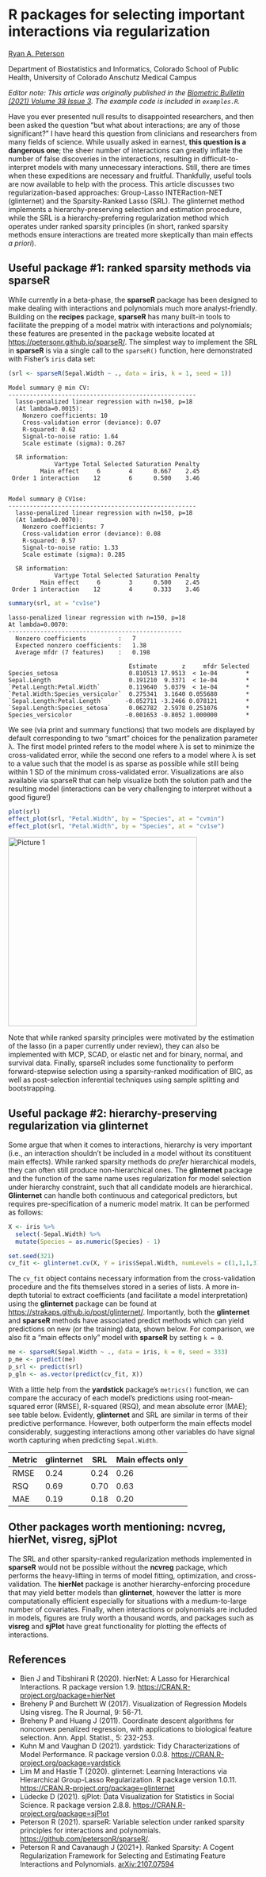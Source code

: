 # R packages for selecting important interactions via regularization

[Ryan A. Peterson](https://github.com/petersonR)

Department of Biostatistics and Informatics, 
Colorado School of Public Health, 
University of Colorado Anschutz Medical Campus

_Editor note: This article was originally published in the [Biometric Bulletin (2021) Volume 38 Issue 3](https://www.biometricsociety.org/publications/biometric-bulletin). The example code is included in `examples.R`._

Have you ever presented null results to disappointed researchers, and then been asked the question “but what about interactions; are any of those significant?” I have heard this question from clinicians and researchers from many fields of science. While usually asked in earnest, **this question is a dangerous one**; the sheer number of interactions can greatly inflate the number of false discoveries in the interactions, resulting in difficult-to-interpret models with many unnecessary interactions. Still, there are times when these expeditions are necessary and fruitful. Thankfully, useful tools are now available to help with the process. This article discusses two regularization-based approaches: Group-Lasso INTERaction-NET (glinternet) and the Sparsity-Ranked Lasso (SRL). The glinternet method implements a hierarchy-preserving selection and estimation procedure, while the SRL is a hierarchy-preferring regularization method which operates under ranked sparsity principles (in short, ranked sparsity methods ensure interactions are treated more skeptically than main effects *a priori*).

## Useful package #1: ranked sparsity methods via **sparseR**

While currently in a beta-phase, the **sparseR** package has been designed to make dealing with interactions and polynomials much more analyst-friendly. Building on the **recipes** package, **sparseR** has many built-in tools to facilitate the prepping of a model matrix with interactions and polynomials; these features are presented in the package website located at https://petersonr.github.io/sparseR/. The simplest way to implement the SRL in **sparseR** is via a single call to the `sparseR()` function, here demonstrated with Fisher’s `iris` data set: 

```r
(srl <- sparseR(Sepal.Width ~ ., data = iris, k = 1, seed = 1))
```

```
Model summary @ min CV:
-----------------------------------------------------
  lasso-penalized linear regression with n=150, p=18
  (At lambda=0.0015):
    Nonzero coefficients: 10
    Cross-validation error (deviance): 0.07
    R-squared: 0.62
    Signal-to-noise ratio: 1.64
    Scale estimate (sigma): 0.267

  SR information:
             Vartype Total Selected Saturation Penalty
         Main effect     6        4      0.667    2.45
 Order 1 interaction    12        6      0.500    3.46


Model summary @ CV1se:
-----------------------------------------------------
  lasso-penalized linear regression with n=150, p=18
  (At lambda=0.0070):
    Nonzero coefficients: 7
    Cross-validation error (deviance): 0.08
    R-squared: 0.57
    Signal-to-noise ratio: 1.33
    Scale estimate (sigma): 0.285

  SR information:
             Vartype Total Selected Saturation Penalty
         Main effect     6        3      0.500    2.45
 Order 1 interaction    12        4      0.333    3.46
```

```r
summary(srl, at = "cv1se")
```

```
lasso-penalized linear regression with n=150, p=18
At lambda=0.0070:
-------------------------------------------------
  Nonzero coefficients         :   7
  Expected nonzero coefficients:   1.38
  Average mfdr (7 features)    :   0.198

                                  Estimate       z     mfdr Selected
Species_setosa                    0.810513 17.9513  < 1e-04        *
Sepal.Length                      0.191210  9.3371  < 1e-04        *
`Petal.Length:Petal.Width`        0.119640  5.0379  < 1e-04        *
`Petal.Width:Species_versicolor`  0.275341  3.1640 0.055680        *
`Sepal.Length:Petal.Length`      -0.052711 -3.2466 0.078121        *
`Sepal.Length:Species_setosa`     0.062782  2.5978 0.251076        *
Species_versicolor               -0.001653 -0.8052 1.000000        *
```

We see (via print and summary functions) that two models are displayed by default corresponding to two “smart” choices for the penalization parameter λ. The first model printed refers to the model where λ is set to minimize the cross-validated error, while the second one refers to a model where λ is set to a value such that the model is as sparse as possible while still being within 1 SD of the minimum cross-validated error. Visualizations are also available via sparseR that can help visualize both the solution path and the resulting model (interactions can be very challenging to interpret without a good figure!) 

```r
plot(srl)
effect_plot(srl, "Petal.Width", by = "Species", at = "cvmin")
effect_plot(srl, "Petal.Width", by = "Species", at = "cv1se")
```

<img width="381" alt="Picture 1" src="https://user-images.githubusercontent.com/2189134/131218514-d7ce360a-2d7f-4b66-9461-5940486a9ccc.png">

Note that while ranked sparsity principles were motivated by the estimation of the lasso (in a paper currently under review), they can also be implemented with MCP, SCAD, or elastic net and for binary, normal, and survival data. Finally, sparseR includes some functionality to perform forward-stepwise selection using a sparsity-ranked modification of BIC, as well as post-selection inferential techniques using sample splitting and bootstrapping.

## Useful package #2: hierarchy-preserving regularization via **glinternet**

Some argue that when it comes to interactions, hierarchy is very important (i.e., an interaction shouldn’t be included in a model without its constituent main effects). While ranked sparsity methods do *prefer* hierarchical models, they can often still produce non-hierarchical ones. The **glinternet** package and the function of the same name uses regularization for model selection under hierarchy constraint, such that all candidate models are hierarchical. **Glinternet** can handle both continuous and categorical predictors, but requires pre-specification of a numeric model matrix. It can be performed as follows:  

```r
X <- iris %>% 
  select(-Sepal.Width) %>% 
  mutate(Species = as.numeric(Species) - 1)

set.seed(321)
cv_fit <- glinternet.cv(X, Y = iris$Sepal.Width, numLevels = c(1,1,1,3))
```

The `cv_fit` object contains necessary information from the cross-validation procedure and the fits themselves stored in a series of lists. A more in-depth tutorial to extract coefficients (and facilitate a model interpretation) using the **glinternet** package can be found at https://strakaps.github.io/post/glinternet/. Importantly, both the **glinternet** and **sparseR** methods have associated predict methods which can yield predictions on new (or the training) data, shown below. For comparison, we also fit a “main effects only” model with **sparseR** by setting `k = 0`. 

```r
me <- sparseR(Sepal.Width ~ ., data = iris, k = 0, seed = 333)
p_me <- predict(me)
p_srl <- predict(srl)
p_gln <- as.vector(predict(cv_fit, X))
```

With a little help from the **yardstick** package’s `metrics()` function, we can compare the accuracy of each model’s predictions using root-mean-squared error (RMSE), R-squared (RSQ), and mean absolute error (MAE); see table below. Evidently, **glinternet** and SRL are similar in terms of their predictive performance. However, both outperform the main effects model considerably, suggesting interactions among other variables do have signal worth capturing when predicting `Sepal.Width`. 

Metric | glinternet | SRL | Main effects only
------|-----------|---------|------------
RMSE  | 0.24 |	0.24 |	0.26
RSQ   | 0.69 |	0.70 |	0.63
MAE   | 0.19 |	0.18 |	0.20

## Other packages worth mentioning: ncvreg, hierNet, visreg, sjPlot

The SRL and other sparsity-ranked regularization methods implemented in **sparseR** would not be possible without the **ncvreg** package, which performs the heavy-lifting in terms of model fitting, optimization, and cross-validation. The **hierNet** package is another hierarchy-enforcing procedure that may yield better models than **glinternet**, however the latter is more computationally efficient especially for situations with a medium-to-large number of covariates. Finally, when interactions or polynomials are included in models, figures are truly worth a thousand words, and packages such as **visreg** and **sjPlot** have great functionality for plotting the effects of interactions. 

## References

- Bien J and Tibshirani R (2020). hierNet: A Lasso for Hierarchical Interactions. R package version 1.9. https://CRAN.R-project.org/package=hierNet 
- Breheny P and Burchett W (2017). Visualization of Regression Models Using visreg. The R Journal, 9: 56-71. 
- Breheny P and Huang J (2011). Coordinate descent algorithms for nonconvex penalized regression, with applications to biological feature selection. Ann. Appl. Statist., 5: 232-253.
- Kuhn M and Vaughan D (2021). yardstick: Tidy Characterizations of Model Performance. R package version 0.0.8. https://CRAN.R-project.org/package=yardstick
- Lim M and Hastie T (2020). glinternet: Learning Interactions via Hierarchical Group-Lasso Regularization. R package version 1.0.11. https://CRAN.R-project.org/package=glinternet 
- Lüdecke D (2021). sjPlot: Data Visualization for Statistics in Social Science. R package version 2.8.8. https://CRAN.R-project.org/package=sjPlot
- Peterson R (2021). sparseR: Variable selection under ranked sparsity principles for interactions and polynomials. https://github.com/petersonR/sparseR/. 
- Peterson R and Cavanaugh J (2021+). Ranked Sparsity: A Cogent Regularization Framework for Selecting and Estimating Feature Interactions and Polynomials. [arXiv:2107.07594](https://arxiv.org/abs/2107.07594) 

